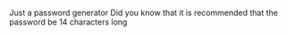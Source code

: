Just a password generator
Did you know that it is recommended that the password be 14 characters long
